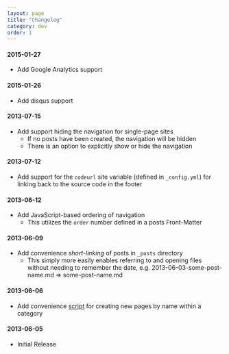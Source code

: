 ```yaml
---
layout: page
title: "Changelog"
category: dev
order: 1
---
```


#### 2015-01-27

- Add Google Analytics support

#### 2015-01-26

- Add disqus support

#### 2013-07-15

- Add support hiding the navigation for single-page sites
    - If no posts have been created, the navigation will be hidden
    - There is an option to explicitly show or hide the navigation

#### 2013-07-12

- Add support for the `codeurl` site variable (defined in `_config.yml`) for linking back to the source code in the footer

#### 2013-06-12

- Add JavaScript-based ordering of navigation
    - This utilizes the `order` number defined in a posts Front-Matter

#### 2013-06-09

- Add convenience _short-linking_ of posts in `_posts` directory
    - This simply more easily enables referring to and opening files without needing to remember the date, e.g. 2013-06-03-some-post-name.md => some-post-name.md

#### 2013-06-06

- Add convenience [script](http://bruth.github.io/jekyll-docs-template/doc/usage.html) for creating new pages by name within a category

#### 2013-06-05

- Initial Release
